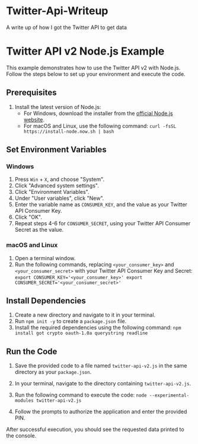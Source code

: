 # Twitter-Api-Writeup
A write up of how I got the Twitter API to get data


# Twitter API v2 Node.js Example

This example demonstrates how to use the Twitter API v2 with Node.js. Follow the steps below to set up your environment and execute the code.

## Prerequisites

1. Install the latest version of Node.js:
   - For Windows, download the installer from the [official Node.js website](https://nodejs.org/en/download/).
   - For macOS and Linux, use the following command:
``` curl -fsSL https://install-node.now.sh | bash  ```

## Set Environment Variables

### Windows

1. Press `Win` + `X`, and choose "System".
2. Click "Advanced system settings".
3. Click "Environment Variables".
4. Under "User variables", click "New".
5. Enter the variable name as `CONSUMER_KEY`, and the value as your Twitter API Consumer Key.
6. Click "OK".
7. Repeat steps 4-6 for `CONSUMER_SECRET`, using your Twitter API Consumer Secret as the value.

### macOS and Linux

1. Open a terminal window.
2. Run the following commands, replacing `<your_consumer_key>` and `<your_consumer_secret>` with your Twitter API Consumer Key and Secret: ```export CONSUMER_KEY='<your_consumer_key>'
export CONSUMER_SECRET='<your_consumer_secret>'```


## Install Dependencies

1. Create a new directory and navigate to it in your terminal.
2. Run `npm init -y` to create a `package.json` file.
3. Install the required dependencies using the following command: ```npm install got crypto oauth-1.0a querystring readline```


## Run the Code

1. Save the provided code to a file named `twitter-api-v2.js` in the same directory as your `package.json`.
2. In your terminal, navigate to the directory containing `twitter-api-v2.js`.
3. Run the following command to execute the code: ```node --experimental-modules twitter-api-v2.js```


4. Follow the prompts to authorize the application and enter the provided PIN.

After successful execution, you should see the requested data printed to the console.
